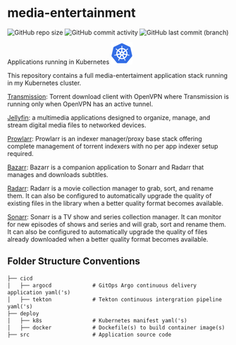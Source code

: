 # media-entertainment

![GitHub repo size](https://img.shields.io/github/repo-size/theautomation/media-entertainment?logo=Github)
![GitHub commit activity](https://img.shields.io/github/commit-activity/y/theautomation/media-entertainment?logo=github)
![GitHub last commit (branch)](https://img.shields.io/github/last-commit/theautomation/media-entertainment/main?logo=github)

Applications running in Kubernetes <img src="/assets/img/k8s.png" alt="K8s" style="height: 50px; width:50px;"/>

This repository contains a full media-entertaiment application stack running in my Kubernetes cluster. 

[Transmission](https://transmissionbt.com/): Torrent download client with OpenVPN where Transmission is running only when OpenVPN has an active tunnel.

[Jellyfin](https://jellyfin.org/): a multimedia applications designed to organize, manage, and stream digital media files to networked devices.

[Prowlarr](https://github.com/Prowlarr/Prowlarr/): Prowlarr is an indexer manager/proxy base stack offering complete management of torrent indexers with no per app indexer setup required.

[Bazarr](https://www.bazarr.media/): Bazarr is a companion application to Sonarr and Radarr that manages and downloads subtitles.

[Radarr](https://radarr.video/): Radarr is a movie collection manager to grab, sort, and rename them. It can also be configured to automatically upgrade the quality of existing files in the library when a better quality format becomes available.

[Sonarr](https://sonarr.tv/): Sonarr is a TV show and series collection manager. It can monitor for new episodes of shows and series and will grab, sort and rename them. It can also be configured to automatically upgrade the quality of files already downloaded when a better quality format becomes available.

## Folder Structure Conventions     

    
    ├── cicd   
    │   ├── argocd             # GitOps Argo continuous delivery application yaml('s)
    │   ├── tekton             # Tekton continuous intergration pipeline yaml('s)
    ├── deploy                 
    │   ├── k8s                # Kubernetes manifest yaml('s)
    │   ├── docker             # Dockefile(s) to build container image(s)
    ├── src                    # Application source code
    
